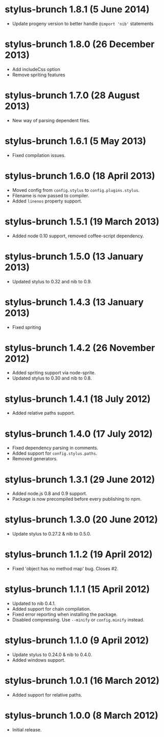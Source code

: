 # stylus-brunch 1.8.1 (5 June 2014)
* Update progeny version to better handle `@import 'nib'` statements

# stylus-brunch 1.8.0 (26 December 2013)
* Add includeCss option
* Remove spriting features

# stylus-brunch 1.7.0 (28 August 2013)
* New way of parsing dependent files.

# stylus-brunch 1.6.1 (5 May 2013)
* Fixed compilation issues.

# stylus-brunch 1.6.0 (18 April 2013)
* Moved config from `config.stylus` to `config.plugins.stylus`.
* Filename is now passed to compiler.
* Added `linenos` property support.

# stylus-brunch 1.5.1 (19 March 2013)
* Added node 0.10 support, removed coffee-script dependency.

# stylus-brunch 1.5.0 (13 January 2013)
* Updated stylus to 0.32 and nib to 0.9.

# stylus-brunch 1.4.3 (13 January 2013)
* Fixed spriting

# stylus-brunch 1.4.2 (26 November 2012)
* Added spriting support via node-sprite.
* Updated stylus to 0.30 and nib to 0.8.

# stylus-brunch 1.4.1 (18 July 2012)
* Added relative paths support.

# stylus-brunch 1.4.0 (17 July 2012)
* Fixed dependency parsing in comments.
* Added support for `config.stylus.paths`.
* Removed generators.

# stylus-brunch 1.3.1 (29 June 2012)
* Added node.js 0.8 and 0.9 support.
* Package is now precompiled before every publishing to npm.

# stylus-brunch 1.3.0 (20 June 2012)
* Update stylus to 0.27.2 & nib to 0.5.0.

# stylus-brunch 1.1.2 (19 April 2012)
* Fixed 'object has no method map' bug. Closes #2.

# stylus-brunch 1.1.1 (15 April 2012)
* Updated to nib 0.4.1.
* Added support for chain compilation.
* Fixed error reporting when installing the package.
* Disabled compressing. Use `--minify` or `config.minify` instead.

# stylus-brunch 1.1.0 (9 April 2012)
* Update stylus to 0.24.0 & nib to 0.4.0.
* Added windows support.

# stylus-brunch 1.0.1 (16 March 2012)
* Added support for relative paths.

# stylus-brunch 1.0.0 (8 March 2012)
* Initial release.
